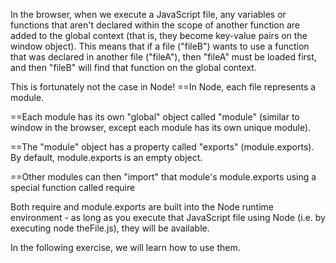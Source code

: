 In the browser, when we execute a JavaScript file, any variables or functions that aren't declared within the scope of another function are added to the global context (that is, they become key-value pairs on the window object). This means that if a file ("fileB") wants to use a function that was declared in another file ("fileA"), then "fileA" must be loaded first, and then "fileB" will find that function on the global context.


This is fortunately not the case in Node!
==In Node, each file represents a module.

==Each module has its own "global" object called "module" (similar to window in the browser, except each module has its own unique module).

==The "module" object has a property called "exports" (module.exports). By default, module.exports is an empty object.

==Other modules can then "import" that module's module.exports using a special function called require


Both require and module.exports are built into the Node runtime environment - as long as you execute that JavaScript file using Node (i.e. by executing node theFile.js), they will be available.

In the following exercise, we will learn how to use them.